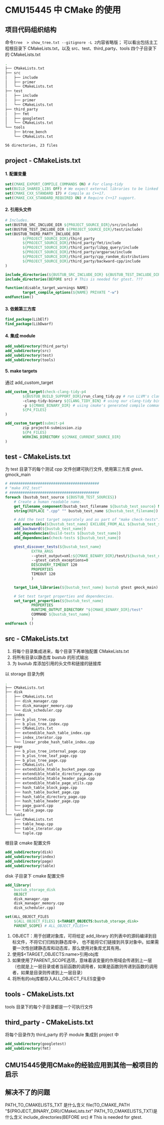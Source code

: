 # CMU15445 中 CMake 的使用

## 项目代码组织结构

命令`tree  > show_tree.txt --gitignore -L 2`内容省略版；
可以看出包括主工程根目录下 CMakeLists.txt，以及 src、test、third_party、tools 四个子目录下的 CMakeLists.txt

```bash
.
├── CMakeLists.txt
├── src
│   ├── include
│   ├── primer
│   └── CMakeLists.txt
├── test
│   ├── include
│   ├── primer
│   └── CMakeLists.txt
├── third_party
│   ├── fmt
│   ├── googletest
│   └── CMakeLists.txt
└── tools
    ├── btree_bench
    └── CMakeLists.txt

56 directories, 23 files
```

## project - CMakeLists.txt

#### 1. 配置变量

```cmake
set(CMAKE_EXPORT_COMPILE_COMMANDS ON) # For clang-tidy
set(BUILD_SHARED_LIBS OFF) # We expect external libraries to be linked statically.
set(CMAKE_CXX_STANDARD 17) # Compile as C++17.
set(CMAKE_CXX_STANDARD_REQUIRED ON) # Require C++17 support.
```

#### 2. 引用头文件

```cmake
# Includes.
set(BUSTUB_SRC_INCLUDE_DIR ${PROJECT_SOURCE_DIR}/src/include)
set(BUSTUB_TEST_INCLUDE_DIR ${PROJECT_SOURCE_DIR}/test/include)
set(BUSTUB_THIRD_PARTY_INCLUDE_DIR
        ${PROJECT_SOURCE_DIR}/third_party
        ${PROJECT_SOURCE_DIR}/third_party/fmt/include
        ${PROJECT_SOURCE_DIR}/third_party/libpg_query/include
        ${PROJECT_SOURCE_DIR}/third_party/argparse/include
        ${PROJECT_SOURCE_DIR}/third_party/cpp_random_distributions
        ${PROJECT_SOURCE_DIR}/third_party/backward-cpp/include
)

include_directories(${BUSTUB_SRC_INCLUDE_DIR} ${BUSTUB_TEST_INCLUDE_DIR} ${BUSTUB_THIRD_PARTY_INCLUDE_DIR})
include_directories(BEFORE src) # This is needed for gtest. ???

function(disable_target_warnings NAME)
        target_compile_options(${NAME} PRIVATE "-w")
endfunction()
```

#### 3. 依赖第三方库

```cmake
find_package(LibElf)
find_package(LibDwarf)
```

#### 4. 集成 module

```cmake
add_subdirectory(third_party)
add_subdirectory(src)
add_subdirectory(test)
add_subdirectory(tools)
```

#### 5. make targets

通过 add_custom_target

```cmake
add_custom_target(check-clang-tidy-p4
        ${BUSTUB_BUILD_SUPPORT_DIR}/run_clang_tidy.py # run LLVM's clang-tidy script
        -clang-tidy-binary ${CLANG_TIDY_BIN} # using our clang-tidy binary
        -p ${CMAKE_BINARY_DIR} # using cmake's generated compile commands
        ${P4_FILES}
)

add_custom_target(submit-p4
        zip project4-submission.zip
        ${P4_FILES}
        WORKING_DIRECTORY ${CMAKE_CURRENT_SOURCE_DIR}
)
```

## test - CMakeLists.txt

为 test 目录下的每个测试 cpp 文件创建可执行文件, 使用第三方库 gtest、gmock_main

```cmake
# #########################################
# "make XYZ_test"
# #########################################
foreach (bustub_test_source ${BUSTUB_TEST_SOURCES})
    # Create a human readable name.
    get_filename_component(bustub_test_filename ${bustub_test_source} NAME) # xxx.cpp
    string(REPLACE ".cpp" "" bustub_test_name ${bustub_test_filename}) # xxx

    # Add the test target separately and as part of "make check-tests".
    add_executable(${bustub_test_name} EXCLUDE_FROM_ALL ${bustub_test_source} "${PROJECT_SOURCE_DIR}/tools/backtrace.cpp")
    add_backward(${bustub_test_name})
    add_dependencies(build-tests ${bustub_test_name})
    add_dependencies(check-tests ${bustub_test_name})

    gtest_discover_tests(${bustub_test_name}
            EXTRA_ARGS
            --gtest_output=xml:${CMAKE_BINARY_DIR}/test/${bustub_test_name}.xml
            --gtest_catch_exceptions=0
            DISCOVERY_TIMEOUT 120
            PROPERTIES
            TIMEOUT 120
            )

    target_link_libraries(${bustub_test_name} bustub gtest gmock_main)

    # Set test target properties and dependencies.
    set_target_properties(${bustub_test_name}
            PROPERTIES
            RUNTIME_OUTPUT_DIRECTORY "${CMAKE_BINARY_DIR}/test"
            COMMAND ${bustub_test_name}
            )
endforeach ()
```

## src - CMakeLists.txt

1. 将每个目录集成进来，每个目录下再单独配置 CMakeLists.txt
2. 将所有目录以静态库 bustub 的形式输出
3. 为 bustub 库添加引用的头文件和链接的链接库

以 storage 目录为例

```bash
.
├── CMakeLists.txt
├── disk
│   ├── CMakeLists.txt
│   ├── disk_manager.cpp
│   ├── disk_manager_memory.cpp
│   └── disk_scheduler.cpp
├── index
│   ├── b_plus_tree.cpp
│   ├── b_plus_tree_index.cpp
│   ├── CMakeLists.txt
│   ├── extendible_hash_table_index.cpp
│   ├── index_iterator.cpp
│   └── linear_probe_hash_table_index.cpp
├── page
│   ├── b_plus_tree_internal_page.cpp
│   ├── b_plus_tree_leaf_page.cpp
│   ├── b_plus_tree_page.cpp
│   ├── CMakeLists.txt
│   ├── extendible_htable_bucket_page.cpp
│   ├── extendible_htable_directory_page.cpp
│   ├── extendible_htable_header_page.cpp
│   ├── extendible_htable_page_utils.cpp
│   ├── hash_table_block_page.cpp
│   ├── hash_table_bucket_page.cpp
│   ├── hash_table_directory_page.cpp
│   ├── hash_table_header_page.cpp
│   ├── page_guard.cpp
│   └── table_page.cpp
└── table
    ├── CMakeLists.txt
    ├── table_heap.cpp
    ├── table_iterator.cpp
    └── tuple.cpp
```

根目录 cmake 配置文件

```cmake
add_subdirectory(disk)
add_subdirectory(index)
add_subdirectory(page)
add_subdirectory(table)
```

disk 子目录下 cmake 配置文件

```cmake
add_library(
    bustub_storage_disk
    OBJECT
    disk_manager.cpp
    disk_manager_memory.cpp
    disk_scheduler.cpp)

set(ALL_OBJECT_FILES
    ${ALL_OBJECT_FILES} $<TARGET_OBJECTS:bustub_storage_disk>
    PARENT_SCOPE) # ALL_OBJECT_FILES++
```

1. OBJECT：用于创建对象库，可将给定 add_library 的列表中的源码编译到目标文件，不将它们归档到静态库中， 也不能将它们链接到共享对象中。如果需要一次性创建静态库和动态库，那么使用对象库尤其有用。
2. 使用$<TARGET_OBJECTS:name>引用obj库
3. 如果使用了PARENT_SCOPE选项，意味着该变量的作用域会传递到上一层（也就是上一层目录或者当前函数的调用者，如果是函数则传递到函数的调用者，如果是目录则传递到上一层目录）
4. 将所有的obj库都存入ALL_OBJECT_FILES变量中

## tools - CMakeLists.txt

tools 目录下的每个子目录都是一个可执行文件

## third_party - CMakeLists.txt

将每个目录作为 third_party 的子 module 集成到 project 中

```cmake
add_subdirectory(googletest)
add_subdirectory(fmt)
```

## CMU15445使用CMake的经验应用到其他一般项目的启示


## 解决不了的问题

PATH_TO_CMAKELISTS_TXT 是什么含义
file(TO_CMAKE_PATH "${PROJECT_BINARY_DIR}/CMakeLists.txt" PATH_TO_CMAKELISTS_TXT)是什么含义
include_directories(BEFORE src) # This is needed for gtest.

